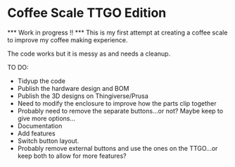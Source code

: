 # Coffee Scale TTGO Edition
*** Work in progress !! ***
This is my first attempt at creating a coffee scale to improve my coffee making experience.

The code works but it is messy as and needs a cleanup.

TO DO:
- Tidyup the code
- Publish the hardware design and BOM
- Publish the 3D designs on Thingiverse/Prusa
-   Need to modify the enclosure to improve how the parts clip together
-   Probably need to remove the separate buttons...or not? Maybe keep to give more options...
- Documentation
- Add features 
-   Switch button layout.
-   Probably remove external buttons and use the ones on the TTGO...or keep both to allow for more features?

